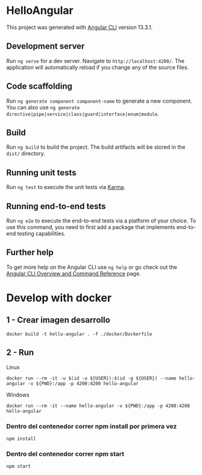 # HelloAngular

This project was generated with [Angular CLI](https://github.com/angular/angular-cli) version 13.3.1.

## Development server

Run `ng serve` for a dev server. Navigate to `http://localhost:4200/`. The application will automatically reload if you change any of the source files.

## Code scaffolding

Run `ng generate component component-name` to generate a new component. You can also use `ng generate directive|pipe|service|class|guard|interface|enum|module`.

## Build

Run `ng build` to build the project. The build artifacts will be stored in the `dist/` directory.

## Running unit tests

Run `ng test` to execute the unit tests via [Karma](https://karma-runner.github.io).

## Running end-to-end tests

Run `ng e2e` to execute the end-to-end tests via a platform of your choice. To use this command, you need to first add a package that implements end-to-end testing capabilities.

## Further help

To get more help on the Angular CLI use `ng help` or go check out the [Angular CLI Overview and Command Reference](https://angular.io/cli) page.


# Develop with docker

## 1 - Crear imagen desarrollo

```shell
docker build -t hello-angular . -f ./docker/Dockerfile
```

## 2 - Run
Linux
```shell 
docker run --rm -it -u $(id -u ${USER}):$(id -g ${USER}) --name hello-angular -v ${PWD}:/app -p 4200:4200 hello-angular
```
Windows
```shell 
docker run --rm -it --name hello-angular -v ${PWD}:/app -p 4200:4200 hello-angular
```

### Dentro del contenedor correr npm install por primera vez
```shell 
npm install
```
### Dentro del contenedor correr npm start
```shell 
npm start
```
